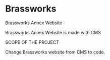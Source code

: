 # Brassworks
Brassworks Annex Website

Brassworks Annex Website is made with CMS

SCOPE OF THE PROJECT

Change Brassworks website from CMS to code.
